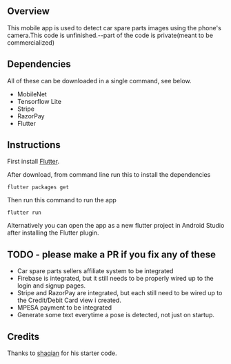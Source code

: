 


## Overview

This mobile app is used to detect car spare parts images using the phone's camera.This code is unfinished.--part of the code is private(meant to be commercialized)

## Dependencies

All of these can be downloaded in a single command, see below. 

- MobileNet
- Tensorflow Lite
- Stripe
- RazorPay
- Flutter

## Instructions

First install [Flutter](https://flutter.dev/docs/get-started/install). 

After download, from command line run this to install the dependencies
```
flutter packages get
```
Then run this command to run the app

```
flutter run
```
Alternatively you can open the app as a new flutter project in Android Studio after installing the Flutter plugin. 

## TODO - please make a PR if you fix any of these

- Car spare parts sellers affiliate system to be integrated
- Firebase is integrated, but it still needs to be properly wired up to the login and signup pages.
- Stripe and RazorPay are integrated, but each still need to be wired up to the Credit/Debit Card view i created.
- MPESA payment to be integrated 
- Generate some text everytime a pose is detected, not just on startup.



## Credits

Thanks to [shaqian](https://github.com/shaqian/flutter_realtime_detection) for his starter code. 
